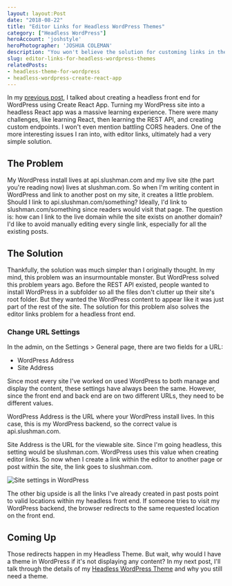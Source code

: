 ```yaml
---
layout: layout:Post
date: "2018-08-22"
title: "Editor Links for Headless WordPress Themes"
category: ["Headless WordPress"]
heroAccount: 'joshstyle'
heroPhotographer: 'JOSHUA COLEMAN'
description: "You won't believe the solution for customing links in the WordPress editor."
slug: editor-links-for-headless-wordpress-themes
relatedPosts:
- headless-theme-for-wordpress
- headless-wordpress-create-react-app
---
```


In my [previous post](/post/headless-wordpress-create-react-app), I talked about creating a headless front end for WordPress using Create React App. Turning my WordPress site into a headless React app was a massive learning experience. There were many challenges, like learning React, then learning the REST API, and creating custom endpoints. I won't even mention battling CORS headers. One of the more interesting issues I ran into, with editor links, ultimately had a very simple solution.

## The Problem

My WordPress install lives at api.slushman.com and my live site (the part you're reading now) lives at slushman.com. So when I'm writing content in WordPress and link to another post on my site, it creates a little problem. Should I link to api.slushman.com/something? Ideally, I'd link to slushman.com/something since readers would visit that page. The question is: how can I link to the live domain while the site exists on another domain? I'd like to avoid manually editing every single link, especially for all the existing posts.

## The Solution

Thankfully, the solution was much simpler than I originally thought. In my mind, this problem was an insurmountable monster. But WordPress solved this problem years ago. Before the REST API existed, people wanted to install WordPress in a subfolder so all the files don't clutter up their site's root folder. But they wanted the WordPress content to appear like it was just part of the rest of the site. The solution for this problem also solves the editor links problem for a headless front end.

### Change URL Settings

In the admin, on the Settings > General page, there are two fields for a URL:

* WordPress Address
* Site Address

Since most every site I've worked on used WordPress to both manage and display the content, these settings have always been the same. However, since the front end and back end are on two different URLs, they need to be different values.

WordPress Address is the URL where your WordPress install lives. In this case, this is my WordPress backend, so the correct value is api.slushman.com.

Site Address is the URL for the viewable site. Since I'm going headless, this setting would be slushman.com. WordPress uses this value when creating editor links. So now when I create a link within the editor to another page or post within the site, the link goes to slushman.com.

![](/post/editor-links-for-headless-wordpress-themes/site-settings-wordpress.png "Site settings in WordPress")

The other big upside is all the links I've already created in past posts point to valid locations within my headless front end. If someone tries to visit my WordPress backend, the browser redirects to the same requested location on the front end.

## Coming Up

Those redirects happen in my Headless Theme. But wait, why would I have a theme in WordPress if it's not displaying any content? In my next post, I'll talk through the details of my [Headless WordPress Theme](/post/headless-theme-for-wordpress) and why you still need a theme.

